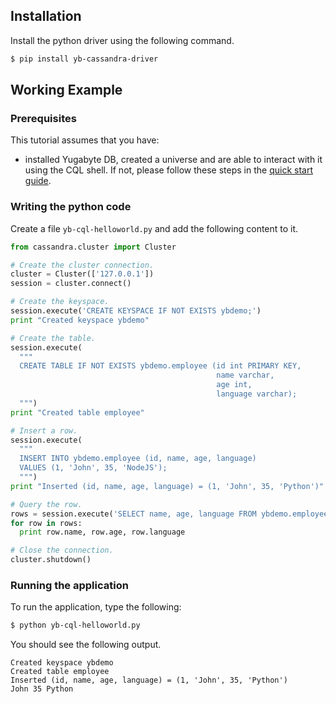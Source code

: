 
## Installation

Install the python driver using the following command.

```sh
$ pip install yb-cassandra-driver
```

## Working Example

### Prerequisites

This tutorial assumes that you have:

- installed Yugabyte DB, created a universe and are able to interact with it using the CQL shell. If not, please follow these steps in the [quick start guide](../../../quick-start/test-cassandra/).


### Writing the python code

Create a file `yb-cql-helloworld.py` and add the following content to it.

```python
from cassandra.cluster import Cluster

# Create the cluster connection.
cluster = Cluster(['127.0.0.1'])
session = cluster.connect()

# Create the keyspace.
session.execute('CREATE KEYSPACE IF NOT EXISTS ybdemo;')
print "Created keyspace ybdemo"

# Create the table.
session.execute(
  """
  CREATE TABLE IF NOT EXISTS ybdemo.employee (id int PRIMARY KEY,
                                              name varchar,
                                              age int,
                                              language varchar);
  """)
print "Created table employee"

# Insert a row.
session.execute(
  """
  INSERT INTO ybdemo.employee (id, name, age, language)
  VALUES (1, 'John', 35, 'NodeJS');
  """)
print "Inserted (id, name, age, language) = (1, 'John', 35, 'Python')"

# Query the row.
rows = session.execute('SELECT name, age, language FROM ybdemo.employee WHERE id = 1;')
for row in rows:
  print row.name, row.age, row.language

# Close the connection.
cluster.shutdown()
```

### Running the application

To run the application, type the following:

```sh
$ python yb-cql-helloworld.py
```

You should see the following output.

```
Created keyspace ybdemo
Created table employee
Inserted (id, name, age, language) = (1, 'John', 35, 'Python')
John 35 Python
```
